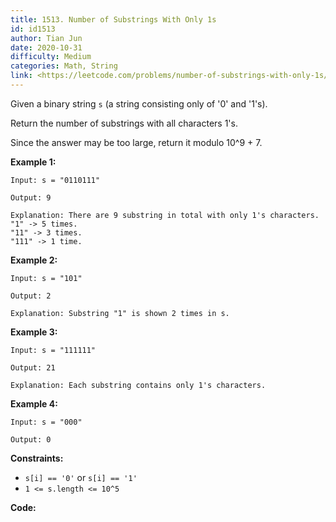 ```yaml
---
title: 1513. Number of Substrings With Only 1s
id: id1513
author: Tian Jun
date: 2020-10-31
difficulty: Medium
categories: Math, String
link: <https://leetcode.com/problems/number-of-substrings-with-only-1s/description/>
---
```


Given a binary string `s` (a string consisting only of '0' and '1's).

Return the number of substrings with all characters 1's.

Since the answer may be too large, return it modulo 10^9 + 7.



**Example 1:**
            
	Input: s = "0110111"    
	Output: 9    
	Explanation: There are 9 substring in total with only 1's characters.    "1" -> 5 times.    "11" -> 3 times.    "111" -> 1 time.

**Example 2:**
            
	Input: s = "101"    
	Output: 2    
	Explanation: Substring "1" is shown 2 times in s.    

**Example 3:**
            
	Input: s = "111111"    
	Output: 21    
	Explanation: Each substring contains only 1's characters.    

**Example 4:**
            
	Input: s = "000"    
	Output: 0    



**Constraints:**

  * `s[i] == '0'` or `s[i] == '1'`
  * `1 <= s.length <= 10^5`


**Code:**
